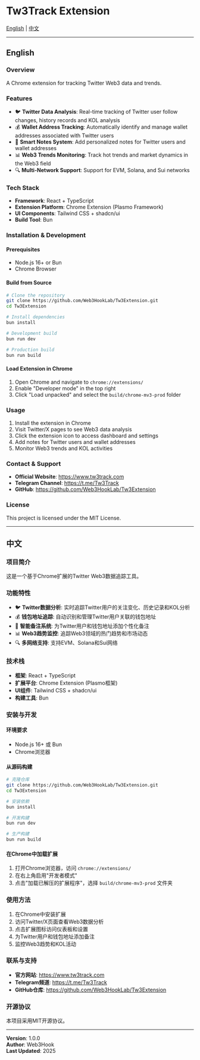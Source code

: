 # Tw3Track Extension

[English](#english) | [中文](#中文)

---

## English

### Overview
A Chrome extension for tracking Twitter Web3 data and trends.

### Features
- 🐦 **Twitter Data Analysis**: Real-time tracking of Twitter user follow changes, history records and KOL analysis
- 💰 **Wallet Address Tracking**: Automatically identify and manage wallet addresses associated with Twitter users  
- 📝 **Smart Notes System**: Add personalized notes for Twitter users and wallet addresses
- 📊 **Web3 Trends Monitoring**: Track hot trends and market dynamics in the Web3 field
- 🔍 **Multi-Network Support**: Support for EVM, Solana, and Sui networks

### Tech Stack
- **Framework**: React + TypeScript
- **Extension Platform**: Chrome Extension (Plasmo Framework)
- **UI Components**: Tailwind CSS + shadcn/ui
- **Build Tool**: Bun

### Installation & Development

#### Prerequisites
- Node.js 16+ or Bun
- Chrome Browser

#### Build from Source
```bash
# Clone the repository
git clone https://github.com/Web3HookLab/Tw3Extension.git
cd Tw3Extension

# Install dependencies
bun install

# Development build
bun run dev

# Production build
bun run build
```

#### Load Extension in Chrome
1. Open Chrome and navigate to `chrome://extensions/`
2. Enable "Developer mode" in the top right
3. Click "Load unpacked" and select the `build/chrome-mv3-prod` folder

### Usage
1. Install the extension in Chrome
2. Visit Twitter/X pages to see Web3 data analysis
3. Click the extension icon to access dashboard and settings
4. Add notes for Twitter users and wallet addresses
5. Monitor Web3 trends and KOL activities

### Contact & Support
- **Official Website**: https://www.tw3track.com
- **Telegram Channel**: https://t.me/Tw3Track
- **GitHub**: https://github.com/Web3HookLab/Tw3Extension

### License
This project is licensed under the MIT License.

---

## 中文

### 项目简介
这是一个基于Chrome扩展的Twitter Web3数据追踪工具。

### 功能特性
- 🐦 **Twitter数据分析**: 实时追踪Twitter用户的关注变化、历史记录和KOL分析
- 💰 **钱包地址追踪**: 自动识别和管理Twitter用户关联的钱包地址
- 📝 **智能备注系统**: 为Twitter用户和钱包地址添加个性化备注
- 📊 **Web3趋势监控**: 追踪Web3领域的热门趋势和市场动态
- 🔍 **多网络支持**: 支持EVM、Solana和Sui网络

### 技术栈
- **框架**: React + TypeScript
- **扩展平台**: Chrome Extension (Plasmo框架)
- **UI组件**: Tailwind CSS + shadcn/ui
- **构建工具**: Bun

### 安装与开发

#### 环境要求
- Node.js 16+ 或 Bun
- Chrome浏览器

#### 从源码构建
```bash
# 克隆仓库
git clone https://github.com/Web3HookLab/Tw3Extension.git
cd Tw3Extension

# 安装依赖
bun install

# 开发构建
bun run dev

# 生产构建
bun run build
```

#### 在Chrome中加载扩展
1. 打开Chrome浏览器，访问 `chrome://extensions/`
2. 在右上角启用"开发者模式"
3. 点击"加载已解压的扩展程序"，选择 `build/chrome-mv3-prod` 文件夹

### 使用方法
1. 在Chrome中安装扩展
2. 访问Twitter/X页面查看Web3数据分析
3. 点击扩展图标访问仪表板和设置
4. 为Twitter用户和钱包地址添加备注
5. 监控Web3趋势和KOL活动

### 联系与支持
- **官方网站**: https://www.tw3track.com
- **Telegram频道**: https://t.me/Tw3Track
- **GitHub仓库**: https://github.com/Web3HookLab/Tw3Extension

### 开源协议
本项目采用MIT开源协议。

---

**Version**: 1.0.0  
**Author**: Web3Hook  
**Last Updated**: 2025